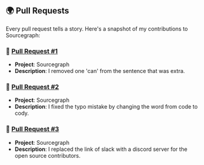 ## 🌍 Pull Requests

Every pull request tells a story. Here's a snapshot of my contributions to Sourcegraph:

### 🍓 [Pull Request #1](https://github.com/sourcegraph/sourcegraph/pull/58871)

- **Project**: Sourcegraph
- **Description**: I removed one 'can' from the sentence that was extra.

### 🍓 [Pull Request #2](https://github.com/sourcegraph/sourcegraph/pull/58872)

- **Project**: Sourcegraph
- **Description**: I fixed the typo mistake by changing the word from code to cody.

### 🍓 [Pull Request #3](https://github.com/sourcegraph/sourcegraph/pull/58873)

- **Project**: Sourcegraph
- **Description**: I replaced the link of slack with a discord server for the open source contributors.